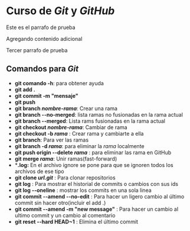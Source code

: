 # Curso de _Git_ y _GitHub_ 

Este es el parrafo de prueba

Agregando contenido adicional

Tercer parrafo de prueba 

## Comandos para _Git_ 

- **git comando -h**: para obtener ayuda
- **git add .**
- **git commit -m "mensaje"**
- **git push**
- **git branch _nombre-rama_**: Crear una rama
- **git branch --no-merged**: lista ramas no fusionadas en la rama actual
- **git branch --merged**: Lista rams fusionadas en la rama actual
- **git checkout _nombre-rama_**: Cambiar de rama
- **git checkout -b _rama_** : Crear rama y cambiarte a ella
- **git branch**: Para ver las ramas
- **git branch -d _rama_**: para eliminar la _rama_ localmente
- **git push origin --delete _rama_** : para eliminar las rama en GitHub
- **git merge _rama_**: Unir ramas(fast-forward)
- ***.log:** En el archivo ignore se pone para que se ignoren todos los archivos de ese tipo
- **git clone _url.git_** : Para clonar repositorios
- **git log** : Para mostrar el historial de commits o cambios con sus ids
- **git log --oneline** : mostrar los commits en una sola linea
- **git commit --amend --no-edit** : Para hacer un ligero cambio al último commit sin hacer otro(incluir el add .)
- **git commit --amend -m "new message"** : Para hacer un cambio al ultimo commit y un cambio al comentario
- **git reset --hard HEAD~1** : Elimina el último commit
